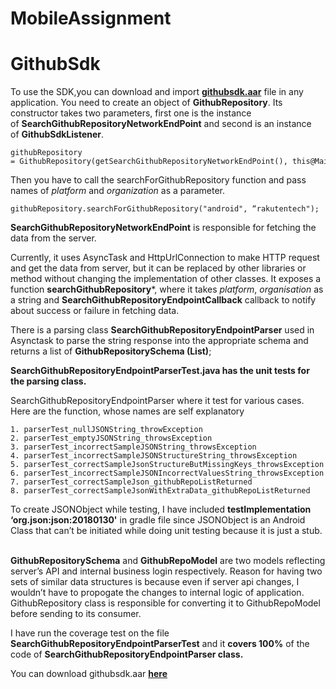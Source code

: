 # MobileAssignment

# GithubSdk

To use the SDK,you can download and import **[githubsdk.aar](https://drive.google.com/open?id=1knSQn-g-GByqLtw-WuecG5o8BCDYkkqT)** file in any application. You need to create an object of **GithubRepository**. Its constructor takes two parameters, first one is the instance of **SearchGithubRepositoryNetworkEndPoint** and second is an instance of **GithubSdkListener**.

    githubRepository = GithubRepository(getSearchGithubRepositoryNetworkEndPoint(), this@MainActivity);

Then you have to call the searchForGithubRepository function and pass names of *platform* and *organization* as a parameter.

    githubRepository.searchForGithubRepository("android", “rakutentech");

**SearchGithubRepositoryNetworkEndPoint** is responsible for fetching the data from the server. 

Currently, it uses AsyncTask and HttpUrlConnection to make HTTP request and get the data from server, but it can be replaced by other libraries or method without changing the implementation of other classes. It exposes a function **searchGithubRepository***, where it takes *platform*, *organisation* as a string and **SearchGithubRepositoryEndpointCallback** callback to notify about success or failure in fetching data.


There is a parsing class **SearchGithubRepositoryEndpointParser** used in Asynctask to parse the string response into the appropriate schema and returns a list of **GithubRepositorySchema (List<GithubRepositorySchema>)**;
    
**SearchGithubRepositoryEndpointParserTest.java has the unit tests for the parsing class.**

SearchGithubRepositoryEndpointParser where it test for various cases. Here are the function, whose names are self explanatory

    1. parserTest_nullJSONString_throwException
    2. parserTest_emptyJSONString_throwsException
    3. parserTest_incorrectSampleJSONString_throwsException
    4. parserTest_incorrectSampleJSONStructureString_throwsException
    5. parserTest_correctSampleJsonStructureButMissingKeys_throwsException
    6. parserTest_incorrectSampleJSONIncorrectValuesString_throwsException
    7. parserTest_correctSampleJson_githubRepoListReturned
    8. parserTest_correctSampleJsonWithExtraData_githubRepoListReturned

To create JSONObject while testing, I have included **testImplementation ‘org.json:json:20180130'** in gradle file since JSONObject is an Android Class that can’t be initiated while doing unit testing because it is just a stub. 	
 



**GithubRepositorySchema** and **GithubRepoModel** are two models reflecting server’s API and internal business login respectively. Reason for having two sets of similar data structures is because even if server api changes, I wouldn’t have to propogate the changes to internal logic of application. GithubRepository class is responsible for converting it to GithubRepoModel before sending to its consumer. 

I have run the coverage test on the file **SearchGithubRepositoryEndpointParserTest** and it **covers 100%** of the code of **SearchGithubRepositoryEndpointParser class.**

You can download githubsdk.aar **[here](https://drive.google.com/open?id=1knSQn-g-GByqLtw-WuecG5o8BCDYkkqT)**

